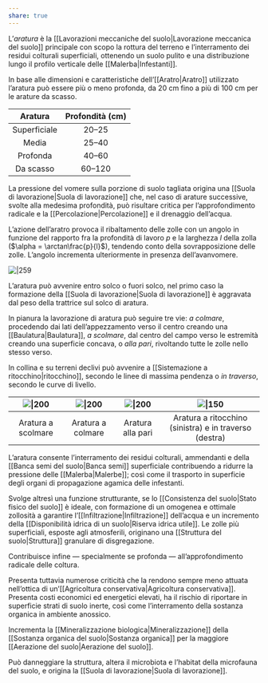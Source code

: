 ```yaml
---
share: true
---
```

L’*aratura* è la [[Lavorazioni meccaniche del suolo|Lavorazione meccanica del suolo]] principale con scopo la rottura del terreno e l’interramento dei residui colturali superficiali, ottenendo un suolo pulito e una distribuzione lungo il profilo verticale delle [[Malerba|Infestanti]].

In base alle dimensioni e caratteristiche dell’[[Aratro|Aratro]] utilizzato l’aratura può essere più o meno profonda, da 20 cm fino a più di 100 cm per le arature da scasso.

|   Aratura    | Profondità (cm) |
|:------------:|:---------------:|
| Superficiale |      20–25      |
|    Media     |      25–40      |
|   Profonda   |      40–60      |
|  Da scasso   |     60–120      |

La pressione del vomere sulla porzione di suolo tagliata origina una [[Suola di lavorazione|Suola di lavorazione]] che, nel caso di arature successive, svolte alla medesima profondità, può risultare critica per l’approfondimento radicale e la [[Percolazione|Percolazione]] e il drenaggio dell’acqua.

L’azione dell’aratro provoca il ribaltamento delle zolle con un angolo in funzione del rapporto fra la profondità di lavoro $p$ e la larghezza $l$ della zolla ($\alpha = \arctan\frac{p}{l}$), tendendo conto della sovrapposizione delle zolle. L’angolo incrementa ulteriormente in presenza dell’avanvomere.

![|259](970e48a105caf810eafbc40a0693eb89_MD5%201.png)

L’aratura può avvenire entro solco o fuori solco, nel primo caso la formazione della [[Suola di lavorazione|Suola di lavorazione]] è aggravata dal peso della trattrice sul solco di aratura.

In pianura la lavorazione di aratura può seguire tre vie: *a colmare*, procedendo dai lati dell’appezzamento verso il centro creando una [[Baulatura|Baulatura]], *a scolmare*, dal centro del campo verso le estremità creando una superficie concava, o *alla pari*, rivoltando tutte le zolle nello stesso verso.

In collina e su terreni declivi può avvenire a [[Sistemazione a ritocchino|ritocchino]], secondo le linee di massima pendenza o *in traverso*, secondo le curve di livello.

| ![\|200](9f90a9ddb1e9e82527a13a3750c081e0_MD5%201.png) | ![\|200](6281430ea5e54c5c06fa3151fb6e4f9b_MD5%201.png) | ![\|200](05710cce9a632d13e83756377f076c9d_MD5%201.png) |       ![\|150](e4b389eb1be9bd22fee3e5cb0591f6ce_MD5%201.png)        |
|:-----------------------------------------:|:-----------------------------------------:|:-----------------------------------------:|:------------------------------------------------------:|
|            Aratura a scolmare             |             Aratura a colmare             |             Aratura alla pari             | Aratura a ritocchino (sinistra) e in traverso (destra) |


L’aratura consente l’interramento dei residui colturali, ammendanti e della [[Banca semi del suolo|Banca semi]] superficiale contribuendo a ridurre la pressione delle [[Malerba|Malerbe]]; così come il trasporto in superficie degli organi di propagazione agamica delle infestanti.

Svolge altresì una funzione strutturante, se lo [[Consistenza del suolo|Stato fisico del suolo]] è ideale, con formazione di un omogenea e ottimale zollosità a garantire l’[[Infiltrazione|Infiltrazione]] dell’acqua e un incremento della [[Disponibilità idrica di un suolo|Riserva idrica utile]].
Le zolle più superficiali, esposte agli atmosferili, originano una [[Struttura del suolo|Struttura]] granulare di disgregazione.

Contribuisce infine — specialmente se profonda — all’approfondimento radicale delle coltura.

Presenta tuttavia numerose criticità che la rendono sempre meno attuata nell’ottica di un’[[Agricoltura conservativa|Agricoltura conservativa]].
Presenta costi economici ed energetici elevati, ha il rischio di riportare in superficie strati di suolo inerte, così come l’interramento della sostanza organica in ambiente anossico.

Incrementa la [[Mineralizzazione biologica|Mineralizzazione]] della [[Sostanza organica del suolo|Sostanza organica]] per la maggiore [[Aerazione del suolo|Aerazione del suolo]].

Può danneggiare la struttura, altera il microbiota e l’habitat della microfauna del suolo, e origina la [[Suola di lavorazione|Suola di lavorazione]].